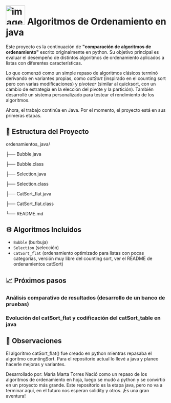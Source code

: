 # <img width="60" height="60" alt="image" src="https://github.com/user-attachments/assets/bce9f021-e7c5-40c4-8077-3a525c7c0c81" />        Algoritmos de Ordenamiento en java

Este proyecto es la continuación de **"comparación de algoritmos de ordenamiento"** escrito originalmente en python. Su objetivo principal es evaluar el desempeño de distintos algoritmos de ordenamiento aplicados a listas con diferentes características.

Lo que comenzó como un simple repaso de algoritmos clásicos terminó derivando en variantes propias, como *catSort* (inspirado en el counting sort pero con varias modificaciones) y *pivotear* (similar al quicksort, con un cambio de estrategia en la elección del pivote y la partición). También desarrollé un sistema personalizado para testear el rendimiento de los algoritmos.

Ahora, el trabajo continúa en Java. Por el momento, el proyecto está en sus primeras etapas.

## 📂 Estructura del Proyecto
ordenamientos_java/

├── Bubble.java

├── Bubble.class

├── Selection.java

├── Selection.class

├── CatSort_flat.java

├── CatSort_flat.class

└── README.md


## ⚙️ Algoritmos Incluidos

- `Bubble` (burbuja)
- `Selection` (selección)
- `CatSort_flat` (ordenamiento optimizado para listas con pocas categorías, versión muy libre del counting sort, ver el README de ordenamientos catSort)

## 📈 Próximos pasos
### Análisis comparativo de resultados (desarrollo de un banco de pruebas)

### Evolución del catSort_flat y codificación del catSort_table en java

## 🧠 Observaciones
El algoritmo catSort_flat() fue creado en python mientras repasaba el algoritmo countingSort. Para el repositorio actual lo llevé a java y planeo hacerle mejoras y variantes.

Desarrollado por:
María Marta Torres
Nació como un repaso de los algoritmos de ordenamiento en hoja, luego se mudó a python y se convirtió en un proyecto más grande. Este repositorio es la etapa java, pero no va a terminar aquí, en el futuro nos esperan solidity y otros. ¡Es una gran aventura!
